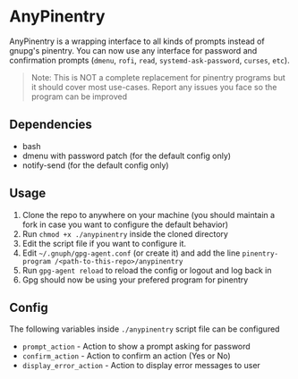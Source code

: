 # AnyPinentry
AnyPinentry is a wrapping interface to all kinds of prompts instead of gnupg's pinentry.
You can now use any interface for password and confirmation prompts (`dmenu`, `rofi`, `read`, `systemd-ask-password`, `curses`, `etc`).

> Note: This is NOT a complete replacement for pinentry programs but it should cover most use-cases. Report any issues you face so the program can be improved

## Dependencies
* bash
* dmenu with password patch (for the default config only)
* notify-send (for the default config only)

## Usage
1. Clone the repo to anywhere on your machine (you should maintain a fork in case you want to configure the default behavior)
2. Run `chmod +x ./anypinentry` inside the cloned directory
3. Edit the script file if you want to configure it. 
4. Edit `~/.gnuph/gpg-agent.conf` (or create it) and add the line `pinentry-program /<path-to-this-repo>/anypinentry`
5. Run `gpg-agent reload` to reload the config or logout and log back in
6. Gpg should now be using your prefered program for pinentry

## Config
The following variables inside `./anypinentry` script file can be configured

* `prompt_action` - Action to show a prompt asking for password
* `confirm_action` - Action to confirm an action (Yes or No)
* `display_error_action` - Action to display error messages to user
